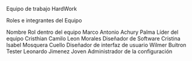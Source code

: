 Equipo de trabajo HardWork

Roles e integrantes del Equipo

Nombre                              Rol dentro del equipo
Marco Antonio Achury Palma          Líder del equipo
Cristhian Camilo Leon Morales       Diseñador de Software
Cristina Isabel Mosquera Cuello     Diseñador de interfaz de usuario
Wilmer Buitron                      Tester
Leonardo Jimenez Joven              Administrador de la configuración

